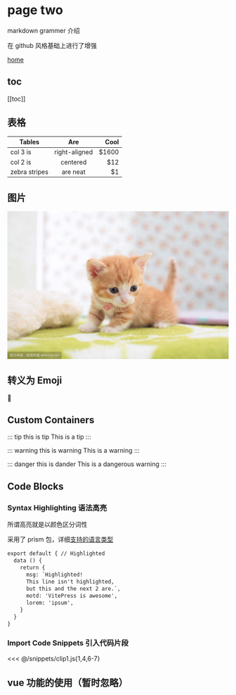 # page two

markdown grammer 介绍

在 github 风格基础上进行了增强

[home](index)

## toc

[[toc]]

## 表格

| Tables        |      Are      |  Cool |
| ------------- | :-----------: | ----: |
| col 3 is      | right-aligned | $1600 |
| col 2 is      |   centered    |   $12 |
| zebra stripes |   are neat    |    $1 |

## 图片

![An image](./cat1.jpg)

## 转义为 Emoji

:100:

## Custom Containers

::: tip this is tip
This is a tip
:::

::: warning this is warning
This is a warning
:::

::: danger this is dander
This is a dangerous warning
:::

## Code Blocks

### Syntax Highlighting 语法高亮

所谓高亮就是以颜色区分词性

采用了 prism 包，详细[支持的语言类型](https://prismjs.com/#languages-list)

```js{1,4,6-7}
export default { // Highlighted
  data () {
    return {
      msg: `Highlighted!
      This line isn't highlighted,
      but this and the next 2 are.`,
      motd: 'VitePress is awesome',
      lorem: 'ipsum',
    }
  }
}
```

### Import Code Snippets 引入代码片段

<<< @/snippets/clip1.js{1,4,6-7}

## vue 功能的使用（暂时忽略）
